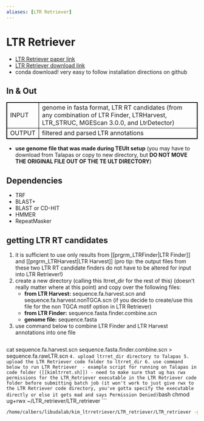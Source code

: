 ```yaml
---
aliases: [LTR Retriever]
---
```

# LTR Retriever
* [LTR Retriever paper link](https://academic.oup.com/plphys/article/176/2/1410/6117145?login=true)
* [LTR Retriever download link](https://github.com/oushujun/LTR_retriever)
* conda download! very easy to follow installation directions on github

## In & Out

<table cellpadding="5" style="border: 1px solid black">
    <tr style="border: 1px solid black">
        <td style="border: 1px solid black" >INPUT</td>
        <td style="border: 1px solid black">genome in fasta format, LTR RT candidates (from any combination of LTR Finder, LTRHarvest, LTR_STRUC, MGEScan 3.0.0, and LtrDetector)</td>
    </tr>
    <tr>
        <td style="border: 1px solid black">OUTPUT</td>
        <td style="border: 1px solid black">filtered and parsed LTR annotations</td>
    </tr>
</table>

- **use genome file that was made during TEUlt setup** (you may have to download from Talapas or copy to new directory, but **DO NOT MOVE THE ORIGINAL FILE OUT OF THE TE ULT DIRECTORY**)

## Dependencies
- TRF 
- BLAST+ 
- BLAST or CD-HIT
- HMMER
- RepeatMasker

## getting LTR RT candidates
1. it is sufficient to use only results from [[prgrm_LTRFinder|LTR Finder]] and [[prgrm_LTRHarvest|LTR Harvest]] (pro tip: the output files from these two LTR RT candidate finders do not have to be altered for input into LTR Retriever!)
2. create a new directory (calling this ltrret_dir for the rest of this) (doesn't really matter where at this point) and copy over the following files:
	- **from LTR Harvest:** sequence.fa.harvest.scn and sequence.fa.harvest.nonTGCA.scn (if you decide to create/use this file for the non TGCA motif option in LTR Retriever)
	- **from LTR Finder:** sequence.fasta.finder.combine.scn
	- **genome file:** sequence.fasta
3. use command below to combine LTR Finder and LTR Harvest annotations into one file
	```bash
cat sequence.fa.harvest.scn sequence.fasta.finder.combine.scn > sequence.fa.rawLTR.scn
	```
4. upload ltrret_dir directory to Talapas
5. upload the LTR Retriever code folder to ltrret_dir
6. use command below to run LTR Retriever 
	- example script for running on Talapas in code folder ([[kimltrret.sh]])
	- need to make sure that ug has rwx permissions for the LTR_Retriever executable in the LTR Retriever code folder before submitting batch job (it won't work to just give rwx to the LTR Retriever code directory, you've gotta specify the executable directly or else it gets mad and says Permission Denied)
	```bash
	chmod ug+rwx ~/LTR_retriever/LTR_retriever
	```

```bash
/home/calbers/libudalab/kim_ltrretriever/LTR_retriever/LTR_retriever -genome sequence.fasta -inharvest genome.fa.rawLTR.scn -verbose -u .0000002808 > kim_LTR_retriever.out
```